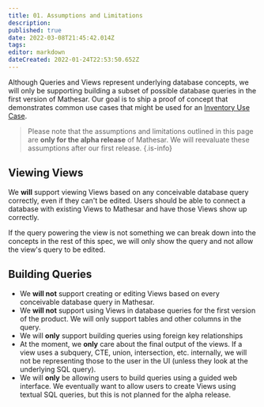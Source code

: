```yaml
---
title: 01. Assumptions and Limitations
description: 
published: true
date: 2022-03-08T21:45:42.014Z
tags: 
editor: markdown
dateCreated: 2022-01-24T22:53:50.652Z
---
```


Although Queries and Views represent underlying database concepts, we will only be supporting building a subset of possible database queries in the first version of Mathesar. Our goal is to ship a proof of concept that demonstrates common use cases that might be used for an [Inventory Use Case](/en/design/exploration/use-cases/inventory-use-case).

> Please note that the assumptions and limitations outlined in this page are **only for the alpha release** of Mathesar. We will reevaluate these assumptions after our first release.
{.is-info}


## Viewing Views
We **will** support viewing Views based on any conceivable database query correctly, even if they can't be edited. Users should be able to connect a database with existing Views to Mathesar and have those Views show up correctly.

If the query powering the view is not something we can break down into the concepts in the rest of this spec, we will only show the query and not allow the view's query to be edited.

## Building Queries
- We **will not** support creating or editing Views based on every conceivable database query in Mathesar.
- We **will not** support using Views in database queries for the first version of the product. We will only support tables and other columns in the query.
- We will **only** support building queries using foreign key relationships
- At the moment, we **only** care about the final output of the views. If a view uses a subquery, CTE, union, intersection, etc. internally, we will not be representing those to the user in the UI (unless they look at the underlying SQL query).
- We will **only** be allowing users to build queries using a guided web interface. We eventually want to allow users to create Views using textual SQL queries, but this is not planned for the alpha release.